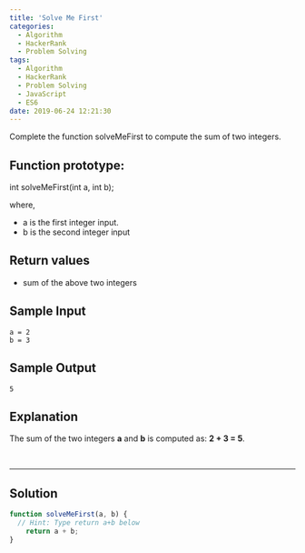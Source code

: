 ```yaml
---
title: 'Solve Me First'
categories:
  - Algorithm
  - HackerRank
  - Problem Solving
tags:
  - Algorithm
  - HackerRank
  - Problem Solving
  - JavaScript
  - ES6
date: 2019-06-24 12:21:30
---
```


Complete the function solveMeFirst to compute the sum of two integers.

<!-- more -->

## Function prototype:

int solveMeFirst(int a, int b);

where,

- a is the first integer input.
- b is the second integer input

## Return values

- sum of the above two integers

## Sample Input

```
a = 2
b = 3
```

## Sample Output

```
5
```

## Explanation

The sum of the two integers **a** and **b** is computed as: **2 + 3 = 5**.

<br/>

---

## Solution

```javascript
function solveMeFirst(a, b) {
  // Hint: Type return a+b below   
    return a + b;
}
```
